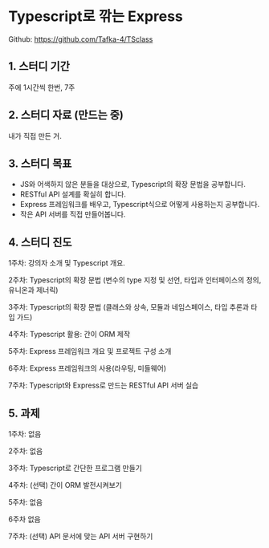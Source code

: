 # Typescript로 깎는 Express

Github: https://github.com/Tafka-4/TSclass

## 1. 스터디 기간

주에 1시간씩 한번, 7주

## 2. 스터디 자료 (만드는 중)

내가 직접 만든 거.

## 3. 스터디 목표

-   JS와 어색하지 않은 분들을 대상으로, Typescript의 확장 문법을 공부합니다.
-   RESTful API 설계를 확실히 합니다.
-   Express 프레임워크를 배우고, Typescript식으로 어떻게 사용하는지 공부합니다.
-   작은 API 서버를 직접 만들어봅니다.

## 4. 스터디 진도

1주차: 강의자 소개 및 Typescript 개요.

2주차: Typescript의 확장 문법 (변수의 type 지정 및 선언, 타입과 인터페이스의 정의, 유니온과 제너릭)

3주차: Typescript의 확장 문법 (클래스와 상속, 모듈과 네임스페이스, 타입 추론과 타입 가드)

4주차: Typescript 활용: 간이 ORM 제작

5주차: Express 프레임워크 개요 및 프로젝트 구성 소개

6주차: Express 프레임워크의 사용(라우팅, 미들웨어)

7주차: Typescript와 Express로 만드는 RESTful API 서버 실습

## 5. 과제

1주차: 없음

2주차: 없음

3주차: Typescript로 간단한 프로그램 만들기

4주차: (선택) 간이 ORM 발전시켜보기

5주차: 없음

6주차 없음

7주차: (선택) API 문서에 맞는 API 서버 구현하기
